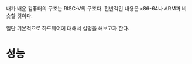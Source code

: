 내가 배운 컴퓨터의 구조는 RISC-V의 구조다.
전반적인 내용은 x86-64나 ARM과 비슷할 것이다.

일단 기본적으로 하드웨어에 대해서 설명을 해보고자 한다.

# 성능


# 